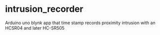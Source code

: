 # intrusion_recorder
Arduino uno blynk app that time stamp records proximity intrusion with an HCSR04 and later HC-SR505
